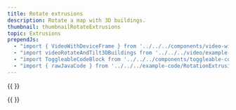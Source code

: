 ```yaml
---
title: Rotate extrusions
description: Rotate a map with 3D buildings.
thumbnail: thumbnailRotateExtrusions
topic: Extrusions
prependJs:
  - "import { VideoWithDeviceFrame } from '../../../components/video-with-device-frame'"
  - "import videoRotateAndTilt3DBuildings from '../../../video/example-rotateandtilt3dbuildings.mp4'"
  - "import ToggleableCodeBlock from '../../../components/toggleable-code-block'"
  - "import { rawJavaCode } from '../../../example-code/RotationExtrusionActivity.js'"
---
```


{{
  <VideoWithDeviceFrame 
    videoFile={videoRotateAndTilt3DBuildings}
    rotation="horizontal"
    device="pixel-2"
  />
}}

<!-- Any notes about this example would go here.  -->

{{
  <ToggleableCodeBlock 
    java={rawJavaCode}
  />
}}
